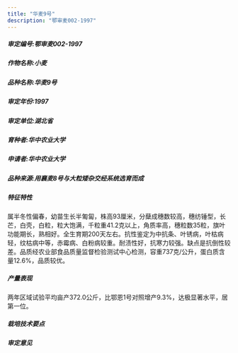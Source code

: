 ```yaml
---
title: "华麦9号"
description: "鄂审麦002-1997"
---
```

##### 审定编号:鄂审麦002-1997

##### 作物名称:小麦

##### 品种名称:华麦9号

##### 审定年份:1997

##### 审定单位:湖北省

##### 育种者:华中农业大学

##### 申请者:华中农业大学

##### 品种来源:用襄麦8号与大粒矮杂交经系统选育而成

##### 特征特性
属半冬性偏春，幼苗生长半匍匐，株高93厘米，分蘖成穗数较高，穗纺锤型，长芒，白壳，白粒，粒大饱满，千粒重41.2克以上，角质率高，穗粒数35粒，旗叶功能期长，熟相好。全生育期200天左右。抗性鉴定为中抗条、叶锈病，叶枯病轻，纹枯病中等，赤霉病、白粉病较重。耐渍性好，抗寒力较强。缺点是抗倒性较差。品质经农业部食品质量监督检验测试中心检测，容重737克/公升，蛋白质含量12.6%，品质较优。

##### 产量表现
两年区域试验平均亩产372.0公斤，比鄂恩1号对照增产9.3%，达极显著水平，居第一位。

##### 栽培技术要点


##### 审定意见

